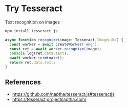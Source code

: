 # Try Tesseract

Text recognition on images

```bash
npm install tesseract.js
```

```ts
async function recognize(image: Tesseract.ImageLike) {
  const worker = await createWorker('eng');
  const ret = await worker.recognize(image);
  console.log(ret.data.text);
  await worker.terminate();
  return ret.data.text;
}
```

## References

- https://github.com/naptha/tesseract.js#tesseractjs
- https://tesseract.projectnaptha.com/
